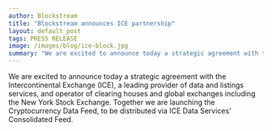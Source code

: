 ```yaml
---
author: Blockstream
title: "Blockstream announces ICE partnership"
layout: default_post
tags: PRESS RELEASE
image: /images/blog/ice-block.jpg
summary: "We are excited to announce today a strategic agreement with the Intercontinental Exchange (ICE), a leading provider of data and listings services, and operator of clearing houses and global exchanges including the New York Stock Exchange. Together we are launching the Cryptocurrency Data Feed, to be distributed via ICE Data Services’ Consolidated Feed. "
---
```


We are excited to announce today a strategic agreement with the Intercontinental Exchange (ICE), a leading provider of data and listings services, and operator of clearing houses and global exchanges including the New York Stock Exchange. Together we are launching the Cryptocurrency Data Feed, to be distributed via ICE Data Services’ Consolidated Feed.